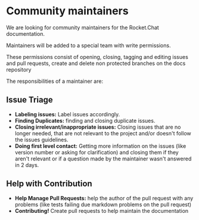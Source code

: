 # Community maintainers

We are looking for community maintainers for the Rocket.Chat documentation.

Maintainers will be added to a special team with write permissions.

These permissions consist of opening, closing, tagging and editing issues and pull requests, create and delete non protected branches on the docs repository

The responsibilities of a maintainer are:

## Issue Triage

* **Labeling issues:** Label issues accordingly.
* **Finding Duplicates:** finding and closing duplicate issues.
* **Closing irrelevant/inappropriate issues:** Closing issues that are no longer needed, that are not relevant to the project and/or doesn't follow the issues guidelines.
* **Doing first level contact:** Getting more information on the issues \(like version number or asking for clarification\) and closing them if they aren't relevant or if a question made by the maintainer wasn't answered in 2 days.

## Help with Contribution

* **Help Manage Pull Requests:** help the author of the pull request with any problems \(like tests failing due markdown problems on the pull request\)
* **Contributing!** Create pull requests to help maintain the documentation

